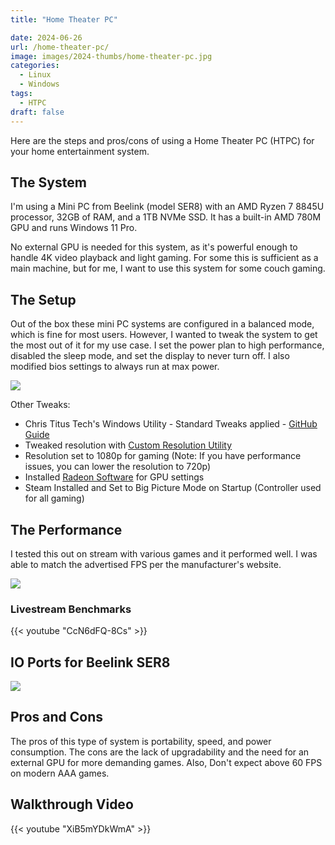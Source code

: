 ```yaml
---
title: "Home Theater PC"

date: 2024-06-26
url: /home-theater-pc/
image: images/2024-thumbs/home-theater-pc.jpg
categories:
  - Linux
  - Windows
tags:
  - HTPC
draft: false
---
```

Here are the steps and pros/cons of using a Home Theater PC (HTPC) for your home entertainment system.
<!--more-->

## The System

I'm using a Mini PC from Beelink (model SER8) with an AMD Ryzen 7 8845U processor, 32GB of RAM, and a 1TB NVMe SSD. It has a built-in AMD 780M GPU and runs Windows 11 Pro.

No external GPU is needed for this system, as it's powerful enough to handle 4K video playback and light gaming. For some this is sufficient as a main machine, but for me, I want to use this system for some couch gaming.

## The Setup

Out of the box these mini PC systems are configured in a balanced mode, which is fine for most users. However, I wanted to tweak the system to get the most out of it for my use case. I set the power plan to high performance, disabled the sleep mode, and set the display to never turn off. I also modified bios settings to always run at max power.

![](/images/2024/home-theater-pc/bios.png)

Other Tweaks:

- Chris Titus Tech's Windows Utility - Standard Tweaks applied - [GitHub Guide](https://github.com/christitustech/winutil)
- Tweaked resolution with [Custom Resolution Utility](https://www.monitortests.com/forum/Thread-Custom-Resolution-Utility-CRU)
- Resolution set to 1080p for gaming (Note: If you have performance issues, you can lower the resolution to 720p)
- Installed [Radeon Software](https://www.amd.com/en/technologies/radeon-software) for GPU settings
- Steam Installed and Set to Big Picture Mode on Startup (Controller used for all gaming)

## The Performance

I tested this out on stream with various games and it performed well. I was able to match the advertised FPS per the manufacturer's website.

 ![](/images/2024/home-theater-pc/game-fps.png)

### Livestream Benchmarks

{{< youtube "CcN6dFQ-8Cs" >}}

## IO Ports for Beelink SER8

![](/images/2024/home-theater-pc/io.png)

## Pros and Cons

The pros of this type of system is portability, speed, and power consumption. The cons are the lack of upgradability and the need for an external GPU for more demanding games. Also, Don't expect above 60 FPS on modern AAA games.

## Walkthrough Video

{{< youtube "XiB5mYDkWmA" >}}
